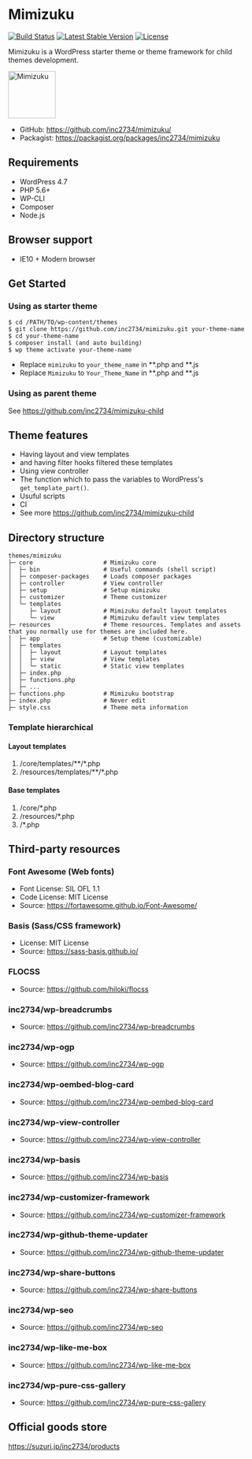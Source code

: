 # Mimizuku

[![Build Status](https://travis-ci.org/inc2734/mimizuku.svg?branch=master)](https://travis-ci.org/inc2734/mimizuku)
[![Latest Stable Version](https://poser.pugx.org/inc2734/mimizuku/v/stable)](https://packagist.org/packages/inc2734/mimizuku)
[![License](https://poser.pugx.org/inc2734/mimizuku/license)](https://packagist.org/packages/inc2734/mimizuku)

Mimizuku is a WordPress starter theme or theme framework for child themes development.

<img src="https://cdn.rawgit.com/inc2734/mimizuku/develop/core/mimizuku.svg" alt="Mimizuku" width="96px">

* GitHub: https://github.com/inc2734/mimizuku/
* Packagist: https://packagist.org/packages/inc2734/mimizuku

## Requirements
* WordPress 4.7
* PHP 5.6+
* WP-CLI
* Composer
* Node.js

## Browser support
* IE10 + Modern browser

## Get Started
### Using as starter theme
```
$ cd /PATH/TO/wp-content/themes
$ git clone https://github.com/inc2734/mimizuku.git your-theme-name
$ cd your-theme-name
$ composer install (and auto building)
$ wp theme activate your-theme-name
```

* Replace `mimizuku` to `your_theme_name` in \*\*.php and \*\*.js
* Replace `Mimizuku` to `Your_Theme_Name` in \*\*.php and \*\*.js

### Using as parent theme
See https://github.com/inc2734/mimizuku-child

## Theme features
* Having layout and view templates
* and having filter hooks filtered these templates
* Using view controller
* The function which to pass the variables to WordPress's `get_template_part()`.
* Usuful scripts
* CI
* See more https://github.com/inc2734/mimizuku-child

## Directory structure
```
themes/mimizuku
├─ core                    # Mimizuku core
│  ├─ bin                  # Useful commands (shell script)
│  ├─ composer-packages    # Loads composer packages
│  ├─ controller           # View controller
│  ├─ setup                # Setup mimizuku
│  ├─ customizer           # Theme customizer
│  └─ templates
│     ├─ layout            # Mimizuku default layout templates
│     └─ view              # Mimizuku default view templates
├─ resources               # Theme resources. Templates and assets that you normally use for themes are included here.
│  ├─ app                  # Setup theme (customizable)
│  ├─ templates
│  │  ├─ layout            # Layout templates
│  │  ├─ view              # View templates
│  │  └─ static            # Static view templates
│  ├─ index.php
│  ├─ functions.php
│  ├─ ...
├─ functions.php           # Mimizuku bootstrap
├─ index.php               # Never edit
├─ style.css               # Theme meta information
```

### Template hierarchical
#### Layout templates
1. /core/templates/\*\*/\*.php
2. /resources/templates/\*\*/\*.php

#### Base templates
1. /core/\*.php
2. /resources/\*.php
3. /\*.php

## Third-party resources

### Font Awesome (Web fonts)
* Font License: SIL OFL 1.1
* Code License: MIT License
* Source: https://fortawesome.github.io/Font-Awesome/

### Basis (Sass/CSS framework)
* License: MIT License
* Source: https://sass-basis.github.io/

### FLOCSS
* Source: https://github.com/hiloki/flocss

### inc2734/wp-breadcrumbs
* Source: https://github.com/inc2734/wp-breadcrumbs

### inc2734/wp-ogp
* Source: https://github.com/inc2734/wp-ogp

### inc2734/wp-oembed-blog-card
* Source: https://github.com/inc2734/wp-oembed-blog-card

### inc2734/wp-view-controller
* Source: https://github.com/inc2734/wp-view-controller

### inc2734/wp-basis
* Source: https://github.com/inc2734/wp-basis

### inc2734/wp-customizer-framework
* Source: https://github.com/inc2734/wp-customizer-framework

### inc2734/wp-github-theme-updater
* Source: https://github.com/inc2734/wp-github-theme-updater

### inc2734/wp-share-buttons
* Source: https://github.com/inc2734/wp-share-buttons

### inc2734/wp-seo
* Source: https://github.com/inc2734/wp-seo

### inc2734/wp-like-me-box
* Source: https://github.com/inc2734/wp-like-me-box

### inc2734/wp-pure-css-gallery
* Source: https://github.com/inc2734/wp-pure-css-gallery

## Official goods store
https://suzuri.jp/inc2734/products
